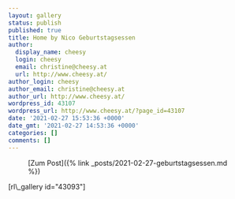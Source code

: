 ```yaml
---
layout: gallery
status: publish
published: true
title: Home by Nico Geburtstagsessen
author:
  display_name: cheesy
  login: cheesy
  email: christine@cheesy.at
  url: http://www.cheesy.at/
author_login: cheesy
author_email: christine@cheesy.at
author_url: http://www.cheesy.at/
wordpress_id: 43107
wordpress_url: http://www.cheesy.at/?page_id=43107
date: '2021-02-27 15:53:36 +0000'
date_gmt: '2021-02-27 14:53:36 +0000'
categories: []
comments: []
---
```

<!-- wp:core-embed/wordpress {"url":"http://www.cheesy.at/2021/02/geburtstagsessen/","type":"rich","providerNameSlug":"cheesy-at","className":""} -->
<figure class="wp-block-embed-wordpress wp-block-embed is-type-rich is-provider-cheesy-at">
<div class="wp-block-embed__wrapper">
[Zum Post]({% link _posts/2021-02-27-geburtstagsessen.md %})
</div>
</figure>
<!-- /wp:core-embed/wordpress -->
<!-- wp:paragraph -->
[rl\_gallery id="43093"]
<!-- /wp:paragraph -->
